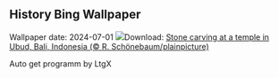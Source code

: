 ## History Bing Wallpaper
Wallpaper date: 2024-07-01
![](https://www.bing.com/th?id=OHR.UbudBali_EN-US3541248173_UHD.jpg&w=1000)Download: [Stone carving at a temple in Ubud, Bali, Indonesia (© R. Schönebaum/plainpicture)](https://www.bing.com/th?id=OHR.UbudBali_EN-US3541248173_UHD.jpg)

Auto get programm by LtgX

